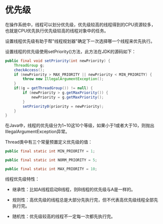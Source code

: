# 优先级

在操作系统中，线程可以划分优先级，优先级较高的线程得到的CPU资源较多，也就是CPU优先执行优先级较高的线程对象中的任务。

设置线程优先级有助于帮"线程规划器"确定下一次选择哪一个线程来优先执行。

设置线程的优先级使用setPriority()方法，此方法在JDK的源码如下：

```Java
public final void setPriority(int newPriority) {
    ThreadGroup g;
    checkAccess();
    if (newPriority > MAX_PRIORITY || newPriority < MIN_PRIORITY) {
        throw new IllegalArgumentException();
    }
    if((g = getThreadGroup()) != null) {
        if (newPriority > g.getMaxPriority()) {
            newPriority = g.getMaxPriority();
        }
        setPriority0(priority = newPriority);
    }
}
```

在Java中，线程的优先级分为1~10这10个等级，如果小于1或者大于10，则抛出IllegalArgumentException异常。

Thread类中有三个常量预置定义优先级的值：

```Java
public final static int MIN_PRIORITY = 1;

public final static int NORM_PRIORITY = 5;

public final static int MAX_PRIORITY = 10;
```

线程优先级特性：

- 继承性：比如A线程启动B线程，则B线程的优先级与A是一样的。

- 规则性：高优先级的线程总是大部分先执行完，但不代表高优先级线程全部先执行完。

- 随机性：优先级较高的线程不一定每一次都先执行完。
